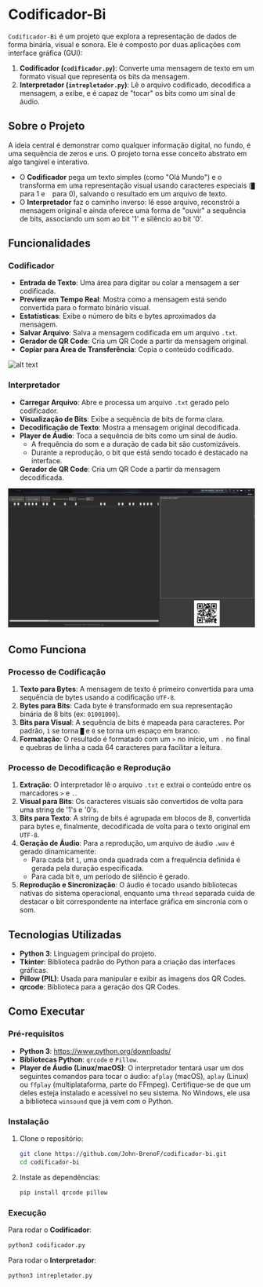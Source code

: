 # Codificador-Bi

`Codificador-Bi` é um projeto que explora a representação de dados de forma binária, visual e sonora. Ele é composto por duas aplicações com interface gráfica (GUI):

1.  **Codificador (`codificador.py`)**: Converte uma mensagem de texto em um formato visual que representa os bits da mensagem.
2.  **Interpretador (`intrepletador.py`)**: Lê o arquivo codificado, decodifica a mensagem, a exibe, e é capaz de "tocar" os bits como um sinal de áudio.

## Sobre o Projeto

A ideia central é demonstrar como qualquer informação digital, no fundo, é uma sequência de zeros e uns. O projeto torna esse conceito abstrato em algo tangível e interativo.

- O **Codificador** pega um texto simples (como "Olá Mundo") e o transforma em uma representação visual usando caracteres especiais (`█` para 1 e ` ` para 0), salvando o resultado em um arquivo de texto.
- O **Interpretador** faz o caminho inverso: lê esse arquivo, reconstrói a mensagem original e ainda oferece uma forma de "ouvir" a sequência de bits, associando um som ao bit '1' e silêncio ao bit '0'.

## Funcionalidades

### Codificador

- **Entrada de Texto**: Uma área para digitar ou colar a mensagem a ser codificada.
- **Preview em Tempo Real**: Mostra como a mensagem está sendo convertida para o formato binário visual.
- **Estatísticas**: Exibe o número de bits e bytes aproximados da mensagem.
- **Salvar Arquivo**: Salva a mensagem codificada em um arquivo `.txt`.
- **Gerador de QR Code**: Cria um QR Code a partir da mensagem original.
- **Copiar para Área de Transferência**: Copia o conteúdo codificado.

![alt text](image.png)

### Interpretador

- **Carregar Arquivo**: Abre e processa um arquivo `.txt` gerado pelo codificador.
- **Visualização de Bits**: Exibe a sequência de bits de forma clara.
- **Decodificação de Texto**: Mostra a mensagem original decodificada.
- **Player de Áudio**: Toca a sequência de bits como um sinal de áudio.
    - A frequência do som e a duração de cada bit são customizáveis.
    - Durante a reprodução, o bit que está sendo tocado é destacado na interface.
- **Gerador de QR Code**: Cria um QR Code a partir da mensagem decodificada.

![alt text](<image copy.png>)

## Como Funciona

### Processo de Codificação

1.  **Texto para Bytes**: A mensagem de texto é primeiro convertida para uma sequência de bytes usando a codificação `UTF-8`.
2.  **Bytes para Bits**: Cada byte é transformado em sua representação binária de 8 bits (ex: `01001000`).
3.  **Bits para Visual**: A sequência de bits é mapeada para caracteres. Por padrão, `1` se torna `█` e `0` se torna um espaço em branco.
4.  **Formatação**: O resultado é formatado com um `>` no início, um `.` no final e quebras de linha a cada 64 caracteres para facilitar a leitura.

### Processo de Decodificação e Reprodução

1.  **Extração**: O interpretador lê o arquivo `.txt` e extrai o conteúdo entre os marcadores `>` e `.`.
2.  **Visual para Bits**: Os caracteres visuais são convertidos de volta para uma string de '1's e '0's.
3.  **Bits para Texto**: A string de bits é agrupada em blocos de 8, convertida para bytes e, finalmente, decodificada de volta para o texto original em `UTF-8`.
4.  **Geração de Áudio**: Para a reprodução, um arquivo de áudio `.wav` é gerado dinamicamente:
    - Para cada bit `1`, uma onda quadrada com a frequência definida é gerada pela duração especificada.
    - Para cada bit `0`, um período de silêncio é gerado.
5.  **Reprodução e Sincronização**: O áudio é tocado usando bibliotecas nativas do sistema operacional, enquanto uma `thread` separada cuida de destacar o bit correspondente na interface gráfica em sincronia com o som.

## Tecnologias Utilizadas

- **Python 3**: Linguagem principal do projeto.
- **Tkinter**: Biblioteca padrão do Python para a criação das interfaces gráficas.
- **Pillow (PIL)**: Usada para manipular e exibir as imagens dos QR Codes.
- **qrcode**: Biblioteca para a geração dos QR Codes.

## Como Executar

### Pré-requisitos

- **Python 3**: https://www.python.org/downloads/
- **Bibliotecas Python**: `qrcode` e `Pillow`.
- **Player de Áudio (Linux/macOS)**: O interpretador tentará usar um dos seguintes comandos para tocar o áudio: `afplay` (macOS), `aplay` (Linux) ou `ffplay` (multiplataforma, parte do FFmpeg). Certifique-se de que um deles esteja instalado e acessível no seu sistema. No Windows, ele usa a biblioteca `winsound` que já vem com o Python.

### Instalação

1.  Clone o repositório:
    ```bash
    git clone https://github.com/John-BrenoF/codificador-bi.git
    cd codificador-bi
    ```

2.  Instale as dependências:
    ```bash
    pip install qrcode pillow
    ```

### Execução

Para rodar o **Codificador**:

```bash
python3 codificador.py
```

Para rodar o **Interpretador**:

```bash
python3 intrepletador.py
```